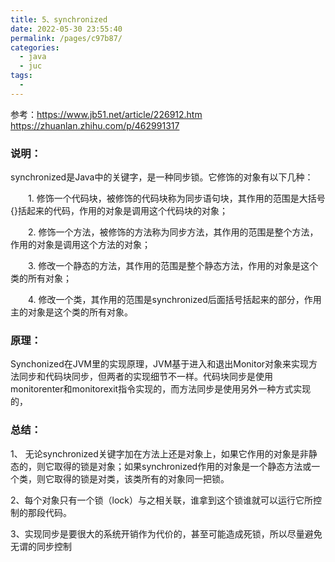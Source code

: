 ```yaml
---
title: 5、synchronized
date: 2022-05-30 23:55:40
permalink: /pages/c97b87/
categories:
  - java
  - juc
tags:
  - 
---
```

参考：https://www.jb51.net/article/226912.htm
https://zhuanlan.zhihu.com/p/462991317

### 说明：
synchronized是Java中的关键字，是一种同步锁。它修饰的对象有以下几种：

　　1. 修饰一个代码块，被修饰的代码块称为同步语句块，其作用的范围是大括号{}括起来的代码，作用的对象是调用这个代码块的对象；

　　2. 修饰一个方法，被修饰的方法称为同步方法，其作用的范围是整个方法，作用的对象是调用这个方法的对象；

　　3. 修改一个静态的方法，其作用的范围是整个静态方法，作用的对象是这个类的所有对象；

　　4. 修改一个类，其作用的范围是synchronized后面括号括起来的部分，作用主的对象是这个类的所有对象。
　　 
　　
### 原理：
Synchonized在JVM里的实现原理，JVM基于进入和退出Monitor对象来实现方法同步和代码块同步，但两者的实现细节不一样。代码块同步是使用monitorenter和monitorexit指令实现的，而方法同步是使用另外一种方式实现的，

### 总结：

1、 无论synchronized关键字加在方法上还是对象上，如果它作用的对象是非静态的，则它取得的锁是对象；如果synchronized作用的对象是一个静态方法或一个类，则它取得的锁是对类，该类所有的对象同一把锁。

2、每个对象只有一个锁（lock）与之相关联，谁拿到这个锁谁就可以运行它所控制的那段代码。

3、实现同步是要很大的系统开销作为代价的，甚至可能造成死锁，所以尽量避免无谓的同步控制
